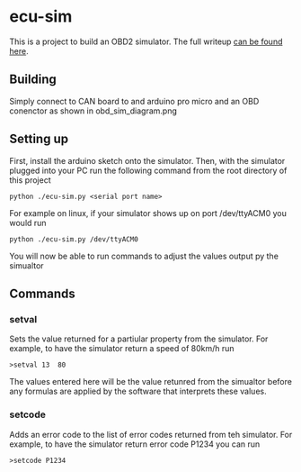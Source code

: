 # ecu-sim
This is a project to build an OBD2 simulator. The full writeup [can be found here](https://blog.speedfox.co.uk/articles/1562110227-obd_simulator_for_carputer_development/).

## Building
Simply connect to CAN board to and arduino pro micro and an OBD conenctor as shown in obd_sim_diagram.png

## Setting up
First, install the arduino sketch onto the simulator. Then, with the simulator plugged into your PC run the following command from the root directory of this project 

```
python ./ecu-sim.py <serial port name>
```

For example on linux, if your simulator shows up on port /dev/ttyACM0 you would run 

```
python ./ecu-sim.py /dev/ttyACM0
```

You will now be able to run commands to adjust the values output py the simualtor

## Commands
### setval
Sets the value returned for a partiular property from the simulator. For example, to have the simulator return a speed of 80km/h run 
```
>setval 13  80
```
The values entered here will be the value retunred from the simualtor before any formulas are applied by the software that interprets these values. 
### setcode
Adds an error code to the list of error codes returned from teh simulator. For example, to have the simulator return error code P1234 you can run 
```
>setcode P1234
```
